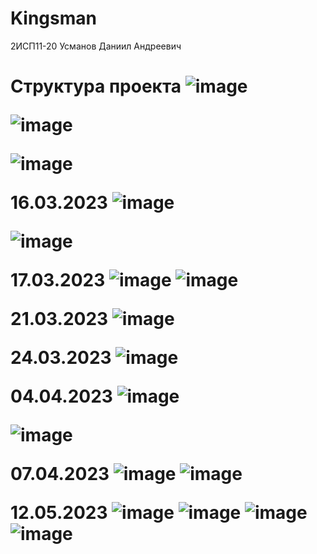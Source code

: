 # Kingsman
</h1> 2ИСП11-20 Усманов Даниил Андреевич<h1>

</b>Структура проекта<b>
![image](https://user-images.githubusercontent.com/118389872/224035456-e328bc93-b155-4c62-b3f2-58a101297b9d.png)


  ![image](https://user-images.githubusercontent.com/118389872/224302918-52965261-cd32-4981-9df3-c2b095a6a1b1.png)

![image](https://user-images.githubusercontent.com/118389872/224987669-34b68e69-6ada-40f1-bf0b-d0c5b7dfc25b.png)

  16.03.2023
  ![image](https://user-images.githubusercontent.com/118389872/225631936-b2a728a7-d2fd-422c-9153-dfab778dad0a.png)

  ![image](https://user-images.githubusercontent.com/118389872/225631787-8bb72852-787a-42c5-9f66-a73113b16e63.png)

17.03.2023
![image](https://user-images.githubusercontent.com/118389872/225834731-a969e359-9b5c-4d3e-9c0e-1fcefa26002c.png)
![image](https://user-images.githubusercontent.com/118389872/225834782-894e2910-e3d5-41b5-9e76-ea96cf75bca4.png)

21.03.2023
![image](https://user-images.githubusercontent.com/118389872/226592959-f54e7112-d83f-47c3-b3f7-f33c11c84ab3.png)

24.03.2023
![image](https://user-images.githubusercontent.com/118389872/227510145-d48c65ca-14ca-4742-8f40-c305f6fdd611.png)

  04.04.2023
  ![image](https://user-images.githubusercontent.com/118389872/229747472-9762561c-a171-46f1-8c02-531b02d3db8c.png)

  ![image](https://user-images.githubusercontent.com/118389872/229747191-ea77d3b2-a4f9-4fcc-86ec-3055a7c69e96.png)

07.04.2023
![image](https://user-images.githubusercontent.com/118389872/230600810-a6279b59-cefd-4686-9ae4-57a43ea9ae66.png)
![image](https://user-images.githubusercontent.com/118389872/230600887-0afa6004-4517-49de-91ae-be2736faefc6.png)

  12.05.2023
  ![image](https://github.com/KritAxe/Kingsman/assets/118389872/bd8c5ef0-3897-415a-a615-f828888790a7)
![image](https://github.com/KritAxe/Kingsman/assets/118389872/07ea79d6-f924-4dbf-be98-4aaeb8786f86)
![image](https://github.com/KritAxe/Kingsman/assets/118389872/2fbbc6ae-034f-4b63-bae5-0654bd270c48)
![image](https://github.com/KritAxe/Kingsman/assets/118389872/cd61c289-a750-4ff7-88ba-be70a1f00d68)
